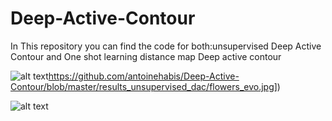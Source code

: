 # Deep-Active-Contour

In This repository you can find the code for both:unsupervised Deep Active Contour and One shot learning distance map Deep active contour


![alt text]([https://github.com/antoinehabis/Deep-Active-Contour/blob/master/results_unsupervised_dac/flowers_evo.jpg)https://github.com/antoinehabis/Deep-Active-Contour/blob/master/results_unsupervised_dac/flowers_evo.jpg])


![alt text]([https://github.com/antoinehabis/Deep-Active-Contour/blob/master/results_unsupervised_dac/pineaples.jpg])
